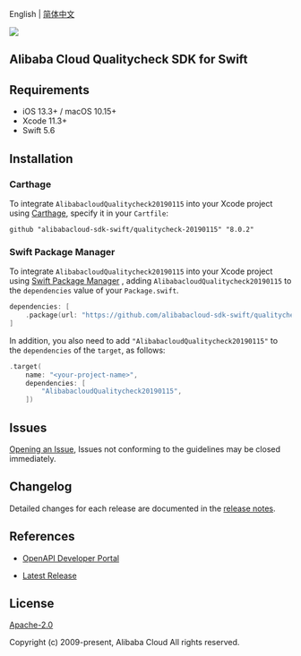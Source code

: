 English | [简体中文](README-CN.md)

![](https://aliyunsdk-pages.alicdn.com/icons/AlibabaCloud.svg)

## Alibaba Cloud Qualitycheck SDK for Swift

## Requirements

- iOS 13.3+ / macOS 10.15+
- Xcode 11.3+
- Swift 5.6

## Installation

### Carthage

To integrate `AlibabacloudQualitycheck20190115` into your Xcode project using [Carthage](https://github.com/Carthage/Carthage), specify it in your `Cartfile`:

```ogdl
github "alibabacloud-sdk-swift/qualitycheck-20190115" "8.0.2"
```

### Swift Package Manager

To integrate `AlibabacloudQualitycheck20190115` into your Xcode project using [Swift Package Manager](https://swift.org/package-manager/) , adding `AlibabacloudQualitycheck20190115` to the `dependencies` value of your `Package.swift`.

```swift
dependencies: [
    .package(url: "https://github.com/alibabacloud-sdk-swift/qualitycheck-20190115.git", from: "8.0.2")
]
```

In addition, you also need to add `"AlibabacloudQualitycheck20190115"` to the `dependencies` of the `target`, as follows:

```swift
.target(
    name: "<your-project-name>",
    dependencies: [
        "AlibabacloudQualitycheck20190115",
    ])
```

## Issues

[Opening an Issue](https://github.com/alibabacloud-sdk-swift/qualitycheck-20190115/issues/new), Issues not conforming to the guidelines may be closed immediately.

## Changelog

Detailed changes for each release are documented in the [release notes](./ChangeLog.txt).

## References

* [OpenAPI Developer Portal](https://next.api.alibabacloud.com/home)
- [Latest Release](https://github.com/alibabacloud-sdk-swift/qualitycheck-20190115)

## License

[Apache-2.0](http://www.apache.org/licenses/LICENSE-2.0)

Copyright (c) 2009-present, Alibaba Cloud All rights reserved.
